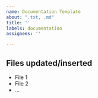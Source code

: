 ```yaml
---
name: Documentation Template
about: ".txt, .md"
title: ''
labels: documentation
assignees: ''

---
```


## Files updated/inserted

- File 1
- File 2
- ...
